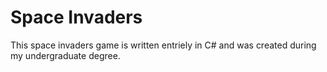 Space Invaders
========

This space invaders game is written entriely in C# and was created during my undergraduate degree.